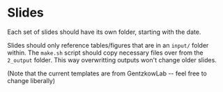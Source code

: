 # Slides 

Each set of slides should have its own folder, starting with the date. 

Slides should only reference tables/figures that are in an `input/` folder within. The `make.sh` script should copy necessary files over from the `2_output` folder. This way overwritting outputs won't change older slides. 

(Note that the current templates are from GentzkowLab -- feel free to change liberally)